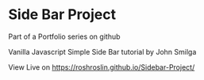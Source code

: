 # Side Bar Project
Part of a Portfolio series on github

Vanilla Javascript Simple Side Bar tutorial by John Smilga

View Live on https://roshroslin.github.io/Sidebar-Project/
